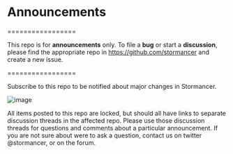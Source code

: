 # Announcements

=================

This repo is for **announcements** only. To file a **bug** or start a **discussion**, please find the appropriate repo in https://github.com/stormancer and create a new issue.

=================

Subscribe to this repo to be notified about major changes in Stormancer.

![image](https://cloud.githubusercontent.com/assets/202643/7099148/d5b091f8-dfa1-11e4-8d13-c0195714f31e.png)

All items posted to this repo are locked, but should all have links to separate discussion threads in the affected repo. Please use those discussion threads for questions and comments about a particular announcement. If you are not sure about were to ask a question, contact us on twitter @stormancer, or on the forum.
